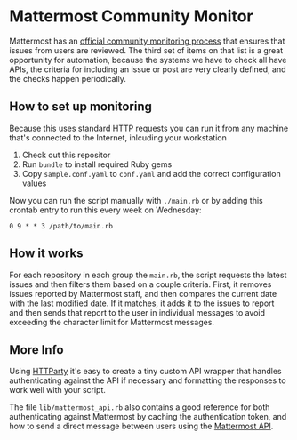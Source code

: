 # Mattermost Community Monitor

Mattermost has an [official community monitoring process](https://docs.mattermost.com/process/community-process.html) that ensures that issues from users are reviewed. The third set of items on that list is a great opportunity for automation, because the systems we have to check all have APIs, the criteria for including an issue or post are very clearly defined, and the checks happen periodically.

## How to set up monitoring

Because this uses standard HTTP requests you can run it from any machine that's connected to the Internet, inlcuding your workstation

1. Check out this repositor
2. Run `bundle` to install required Ruby gems
3. Copy `sample.conf.yaml` to `conf.yaml` and add the correct configuration values

Now you can run the script manually with `./main.rb` or by adding this crontab entry to run this every week on Wednesday:

```
0 9 * * 3 /path/to/main.rb
```

## How it works

For each repository in each group the `main.rb`, the script requests the latest issues and then filters them based on a couple criteria. First, it removes issues reported by Mattermost staff, and then compares the current date with the last modified date. If it matches, it adds it to the issues to report and then sends that report to the user in individual messages to avoid exceeding the character limit for Mattermost messages.

## More Info

Using [HTTParty](https://github.com/jnunemaker/httparty) it's easy to create a tiny custom API wrapper that handles authenticating against the API if necessary and formatting the responses to work well with your script.

The file `lib/mattermost_api.rb` also contains a good reference for both authenticating against Mattermost by caching the authentication token, and how to send a direct message between users using the [Mattermost API](https://api.mattermost.com/).
